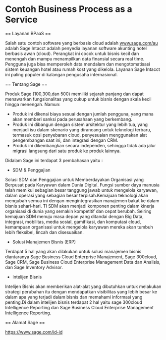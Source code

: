 # Contoh Business Process as a Service

== Layanan BPaaS ==

Salah satu contoh software yang berbasis cloud adalah www.sage.com/au adalah 
Sage Intacct adalah penyedia layanan software akunting hotel berbasis awan (cloud). Perangkat ini cocok untuk bisnis kecil dan menengah dan mampu menampilkan data finansial secara real time. Pengguna juga bisa memperoleh data mendalam dan mengotomatisasi sistem keuangan hotel atau rumah kost yang dikelola. Layanan Sage Intacct ini paling populer di kalangan pengusaha internasional.

== Tentang Sage ==

Produk Sage (100,300,dan 500) memiliki sejarah panjang dan dapat menawarkan fungsionalitas yang cukup untuk bisnis dengan skala kecil hingga menengah. Namun:

* Produk ini dikenai biaya sesuai dengan jumlah pengguna, yang mana akan memberi sanksi pada perusahaan yang berkembang.
* Produk ini dibangun dengan sistem arsitektur yang lebih tua, yang menjadi isu dalam skenario yang dirancang untuk teknologi terbaru, termasuk opsi penyebaran cloud, penyesuaian menggunakan alat pengembangan saat ini, dan integrasi dengan CRM.
* Produk ini dikembangkan secara independen, sehingga tidak ada jalur migrasi langsung dari satu produk ke produk lainnya.

Didalam Sage ini terdapat 3 pembahasan yaitu :

* SDM & Penggajian

Solusi SDM dan Penggajian untuk Memberdayakan Organisasi yang Berpusat pada Karyawan dalam Dunia Digital. Fungsi sumber daya manusia telah memikul sebagian besar tanggung jawab untuk mengelola karyawan, dalam operasi yang sebagian besar terpisah.Kemajuan teknologi akan mengubah semua ini dengan mengintegrasikan manajemen bakat ke dalam bisnis sehari-hari. TI SDM akan menjadi komponen penting dalam kinerja organisasi di dunia yang semakin kompetitif dan cepat berubah. Seiring kemajuan SDM menuju masa depan yang ditandai dengan Big Data, integrasi, mobilitas, media sosial, gamifikasi, dan komputasi cloud, kemampuan organisasi untuk mengelola karyawan mereka akan tumbuh lebih fleksibel, lincah dan disesuaikan. 

* Solusi Manajemen Bisnis (ERP)

Terdapat 5 hal yang akan dilakukan untuk solusi manajemen bisnis diantaranya Sage Business Cloud Enterprise Manajement, Sage 300cloud, Sage CRM, Sage Business Cloud Enterprise Management Data dan Analisis, dan Sage Inventory Advisor.

* Intelijen Bisnis

Intelijen Bisnis akan memberikan alat-alat yang dibutuhkan untuk melakukan strategi perubahan itu dengan mendapatkan visibilitas yang lebih besar ke dalam apa yang terjadi dalam bisnis dan memahami informasi yang penting.Di dalam intelijen bisnis terdapat 2 hal yaitu sage 300cloud Intelligence Reporting dan Sage Business Cloud Enterprise Management Intelligence Reporting.

== Alamat Sage ==

https://www.sage.com/id-id